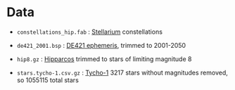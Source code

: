 # Data

- `constellations_hip.fab` : [Stellarium](https://github.com/Stellarium/stellarium) constellations

- `de421_2001.bsp` : [DE421 ephemeris](https://ipnpr.jpl.nasa.gov/progress_report/42-178/178C.pdf), trimmed to 2001-2050

- `hip8.gz` : [Hipparcos](http://cdsarc.u-strasbg.fr/viz-bin/Cat?V/137D) trimmed to stars of limiting magnitude 8

- `stars.tycho-1.csv.gz` : [Tycho-1](https://www.cosmos.esa.int/web/hipparcos/catalogues) 3217 stars without magnitudes removed, so 1055115 total stars
